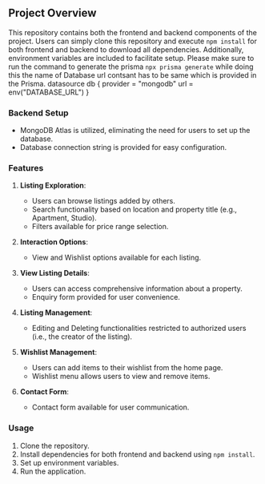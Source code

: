 ## Project Overview

This repository contains both the frontend and backend components of the project. Users can simply clone this repository and execute `npm install` for both frontend and backend to download all dependencies. Additionally, environment variables are included to facilitate setup. Please make sure to run the command to generate the prisma `npx prisma generate` while doing this the name of Database url contsant has to be same which is provided in the Prisma. datasource db {
  provider = "mongodb"
  url      = env("DATABASE_URL")
}

### Backend Setup
- MongoDB Atlas is utilized, eliminating the need for users to set up the database.
- Database connection string is provided for easy configuration.

### Features

1. **Listing Exploration**:
   - Users can browse listings added by others.
   - Search functionality based on location and property title (e.g., Apartment, Studio).
   - Filters available for price range selection.

2. **Interaction Options**:
   - View and Wishlist options available for each listing.

3. **View Listing Details**:
   - Users can access comprehensive information about a property.
   - Enquiry form provided for user convenience.

4. **Listing Management**:
   - Editing and Deleting functionalities restricted to authorized users (i.e., the creator of the listing).

5. **Wishlist Management**:
   - Users can add items to their wishlist from the home page.
   - Wishlist menu allows users to view and remove items.

6. **Contact Form**:
   - Contact form available for user communication.

### Usage

1. Clone the repository.
2. Install dependencies for both frontend and backend using `npm install`.
3. Set up environment variables.
4. Run the application.


